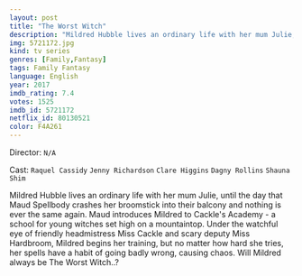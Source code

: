 ```yaml
---
layout: post
title: "The Worst Witch"
description: "Mildred Hubble lives an ordinary life with her mum Julie, until the day that Maud Spellbody crashes her broomstick into their balcony and nothing is ever the same again. Maud introduces Mildred to Cackle's Academy - a school for young witches set high on a mountaintop. Under the watchful eye of friendly headmistress Miss Cackle and scary deputy Miss Hardbroom, Mildred begins her training, but no matter how hard she tries, her spells have a habit of going badly wrong, causing chaos. Will Mildred always be The Worst Witch..?.."
img: 5721172.jpg
kind: tv series
genres: [Family,Fantasy]
tags: Family Fantasy 
language: English
year: 2017
imdb_rating: 7.4
votes: 1525
imdb_id: 5721172
netflix_id: 80130521
color: F4A261
---
```

Director: `N/A`  

Cast: `Raquel Cassidy` `Jenny Richardson` `Clare Higgins` `Dagny Rollins` `Shauna Shim` 

Mildred Hubble lives an ordinary life with her mum Julie, until the day that Maud Spellbody crashes her broomstick into their balcony and nothing is ever the same again. Maud introduces Mildred to Cackle's Academy - a school for young witches set high on a mountaintop. Under the watchful eye of friendly headmistress Miss Cackle and scary deputy Miss Hardbroom, Mildred begins her training, but no matter how hard she tries, her spells have a habit of going badly wrong, causing chaos. Will Mildred always be The Worst Witch..?